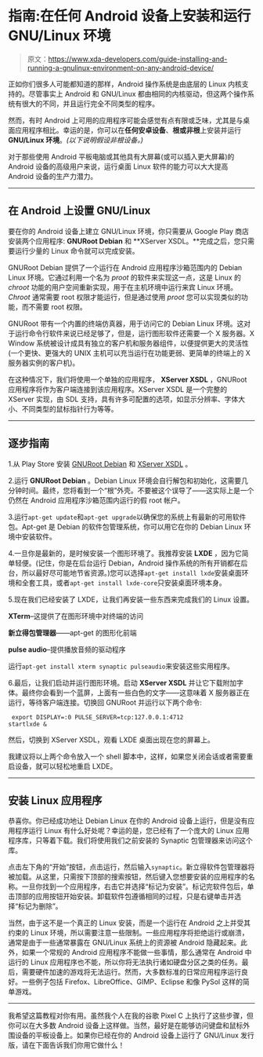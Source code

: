 # 指南:在任何 Android 设备上安装和运行 GNU/Linux 环境

> 原文：<https://www.xda-developers.com/guide-installing-and-running-a-gnulinux-environment-on-any-android-device/>

正如你们很多人可能都知道的那样，Android 操作系统是由底层的 Linux 内核支持的。尽管事实上 Android 和 GNU/Linux 都由相同的内核驱动，但这两个操作系统有很大的不同，并且运行完全不同类型的程序。

然而，有时 Android 上可用的应用程序可能会感觉有点有限或乏味，尤其是与桌面应用程序相比。幸运的是，你可以在**任何安卓设备**、**根或非根**上安装并运行 **GNU/Linux 环境**。*(以下说明假设非根设备。)*

对于那些使用 Android 平板电脑或其他具有大屏幕(或可以插入更大屏幕)的 Android 设备的高级用户来说，运行桌面 Linux 软件的能力可以大大提高 Android 设备的生产力潜力。

* * *

## 在 Android 上设置 GNU/Linux

要在你的 Android 设备上建立 GNU/Linux 环境，你只需要从 Google Play 商店安装两个应用程序: **GNURoot Debian** 和 **XServer XSDL。**完成之后，您只需要运行少量的 Linux 命令就可以完成安装。

GNURoot Debian 提供了一个运行在 Android 应用程序沙箱范围内的 Debian Linux 环境。它通过利用一个名为 *proot* 的软件来实现这一点，这是 Linux 的 *chroot* 功能的用户空间重新实现，用于在主机环境中运行来宾 Linux 环境。 *Chroot* 通常需要 root 权限才能运行，但是通过使用 *proot* 您可以实现类似的功能，而不需要 root 权限。

GNURoot 带有一个内置的终端仿真器，用于访问它的 Debian Linux 环境。这对于运行命令行软件来说已经足够了，但是，运行图形软件还需要一个 X 服务器。X Window 系统被设计成具有独立的客户机和服务器组件，以便提供更大的灵活性(一个更快、更强大的 UNIX 主机可以充当运行在功能更弱、更简单的终端上的 X 服务器实例的客户机)。

在这种情况下，我们将使用一个单独的应用程序， **XServer XSDL** ，GNURoot 应用程序将作为客户端连接到该应用程序。XServer XSDL 是一个完整的 XServer 实现，由 SDL 支持，具有许多可配置的选项，如显示分辨率、字体大小、不同类型的鼠标指针行为等等。

* * *

## 逐步指南

1.从 Play Store 安装 [GNURoot Debian](https://play.google.com/store/apps/details?id=com.gnuroot.debian) 和 [XServer XSDL](https://play.google.com/store/apps/details?id=x.org.server) 。

2.运行 **GNURoot Debian** 。Debian Linux 环境会自行解包和初始化，这需要几分钟时间。最终，您将看到一个“根”外壳。不要被这个误导了——这实际上是一个仍然在 Android 应用程序沙箱范围内运行的假 root 帐户。

3.运行`apt-get update`和`apt-get upgrade`以确保您的系统上有最新的可用软件包。Apt-get 是 Debian 的软件包管理系统，你可以用它在你的 Debian Linux 环境中安装软件。

4.一旦你是最新的，是时候安装一个图形环境了。我推荐安装 **LXDE** ，因为它简单轻便。(记住，你是在后台运行 Debian，Android 操作系统的所有开销都在后台，所以最好尽可能地节省资源。)您可以选择`apt-get install lxde`安装桌面环境和全套工具，或者`apt-get install lxde-core`只安装桌面环境本身。

5.现在我们已经安装了 LXDE，让我们再安装一些东西来完成我们的 Linux 设置。

**XTerm**–这提供了在图形环境中对终端的访问

**新立得包管理器**——apt-get 的图形化前端

**pulse audio**–提供播放音频的驱动程序

运行`apt-get install xterm synaptic pulseaudio`来安装这些实用程序。

6.最后，让我们启动并运行图形环境。启动 **XServer XSDL** 并让它下载附加字体。最终你会看到一个蓝屏，上面有一些白色的文字——这意味着 X 服务器正在运行，等待客户端连接。切换回 GNURoot 并运行以下两个命令:

```
 export DISPLAY=:0 PULSE_SERVER=tcp:127.0.0.1:4712
startlxde & 
```

然后，切换到 XServer XSDL，观看 LXDE 桌面出现在您的屏幕上。

我建议将以上两个命令放入一个 shell 脚本中，这样，如果您关闭会话或者需要重启设备，就可以轻松地重启 LXDE。

* * *

## 安装 Linux 应用程序

恭喜你。你已经成功地让 Debian Linux 在你的 Android 设备上运行，但是没有应用程序运行 Linux 有什么好处呢？幸运的是，您已经有了一个庞大的 Linux 应用程序库，只等着下载。我们将使用我们之前安装的 Synaptic 包管理器来访问这个库。

点击左下角的“开始”按钮，点击运行，然后输入`synaptic`。新立得软件包管理器将被加载。从这里，只需按下顶部的搜索按钮，然后键入您想要安装的应用程序的名称。一旦你找到一个应用程序，右击它并选择“标记为安装”。标记完软件包后，单击顶部的应用按钮开始安装。卸载软件包遵循相同的过程，只是右键单击并选择“标记为删除”。

当然，由于这不是一个真正的 Linux 安装，而是一个运行在 Android 之上并受其约束的 Linux 环境，所以需要注意一些限制。一些应用程序将拒绝运行或崩溃，通常是由于一些通常暴露在 GNU/Linux 系统上的资源被 Android 隐藏起来。此外，如果一个常规的 Android 应用程序不能做一些事情，那么通常在 Android 中运行的 Linux 应用程序也不能，所以你将无法执行诸如硬盘分区之类的任务。最后，需要硬件加速的游戏将无法运行。然而，大多数标准的日常应用程序运行良好。一些例子包括 Firefox、LibreOffice、GIMP、Eclipse 和像 PySol 这样的简单游戏。

* * *

我希望这篇教程对你有用。虽然我个人在我的谷歌 Pixel C 上执行了这些步骤，但你可以在大多数 Android 设备上这样做。当然，最好是在能够访问键盘和鼠标外围设备的平板设备上。如果你已经在你的 Android 设备上运行了 GNU/Linux 发行版，请在下面告诉我们你用它做什么！